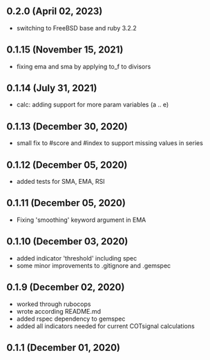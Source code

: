 ## 0.2.0 (April 02, 2023)
  - switching to FreeBSD base and ruby 3.2.2

## 0.1.15 (November 15, 2021)
  - fixing ema and sma by applying to_f to divisors

## 0.1.14 (July 31, 2021)
  - calc: adding support for more param variables (a .. e)

## 0.1.13 (December 30, 2020)
  - small fix to #score and #index to support missing values in series

## 0.1.12 (December 05, 2020)
  - added tests for SMA, EMA, RSI

## 0.1.11 (December 05, 2020)
  - Fixing 'smoothing' keyword argument in EMA

## 0.1.10 (December 03, 2020)
  - added indicator 'threshold' including spec
  - some minor improvements to .gitignore and .gemspec

## 0.1.9 (December 02, 2020)
  - worked through rubocops
  - wrote according README.md
  - added rspec dependency to gemspec
  - added all indicators needed for current COTsignal calculations

## 0.1.1 (December 01, 2020)


